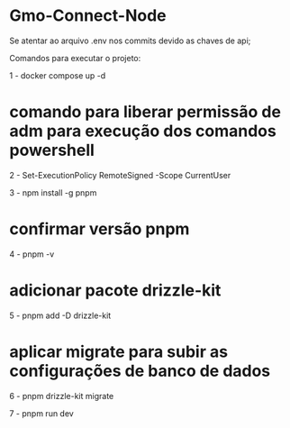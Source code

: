 # Gmo-Connect-Node

Se atentar ao arquivo .env nos commits devido as chaves de api;

Comandos para executar o projeto:

1 - docker compose up -d

# comando para liberar permissão de adm para execução dos comandos powershell
2 - Set-ExecutionPolicy RemoteSigned -Scope CurrentUser

3 - npm install -g pnpm

# confirmar versão pnpm
4 - pnpm -v

# adicionar pacote drizzle-kit
5 - pnpm add -D drizzle-kit

# aplicar migrate para subir as configurações de banco de dados
6 - pnpm drizzle-kit migrate

7 - pnpm run dev
